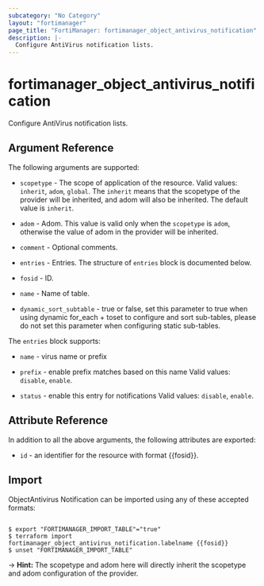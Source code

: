```yaml
---
subcategory: "No Category"
layout: "fortimanager"
page_title: "FortiManager: fortimanager_object_antivirus_notification"
description: |-
  Configure AntiVirus notification lists.
---
```


# fortimanager_object_antivirus_notification
Configure AntiVirus notification lists.

## Argument Reference


The following arguments are supported:

* `scopetype` - The scope of application of the resource. Valid values: `inherit`, `adom`, `global`. The `inherit` means that the scopetype of the provider will be inherited, and adom will also be inherited. The default value is `inherit`.
* `adom` - Adom. This value is valid only when the `scopetype` is `adom`, otherwise the value of adom in the provider will be inherited.

* `comment` - Optional comments.
* `entries` - Entries. The structure of `entries` block is documented below.
* `fosid` - ID.
* `name` - Name of table.
* `dynamic_sort_subtable` - true or false, set this parameter to true when using dynamic for_each + toset to configure and sort sub-tables, please do not set this parameter when configuring static sub-tables.

The `entries` block supports:

* `name` - virus name or prefix
* `prefix` - enable prefix matches based on this name Valid values: `disable`, `enable`.

* `status` - enable this entry for notifications Valid values: `disable`, `enable`.



## Attribute Reference

In addition to all the above arguments, the following attributes are exported:
* `id` - an identifier for the resource with format {{fosid}}.

## Import

ObjectAntivirus Notification can be imported using any of these accepted formats:
```

$ export "FORTIMANAGER_IMPORT_TABLE"="true"
$ terraform import fortimanager_object_antivirus_notification.labelname {{fosid}}
$ unset "FORTIMANAGER_IMPORT_TABLE"
```
-> **Hint:** The scopetype and adom here will directly inherit the scopetype and adom configuration of the provider.
